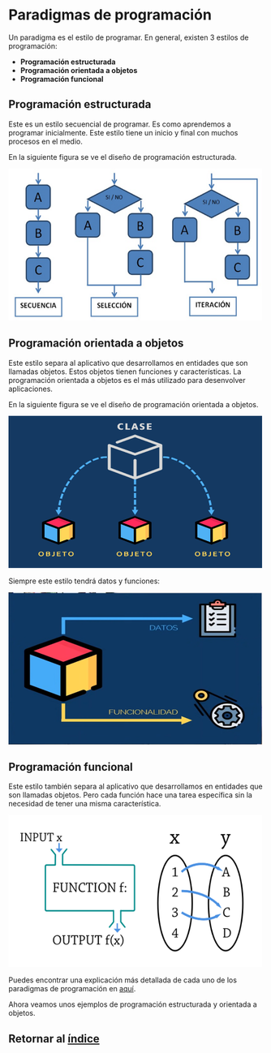 # Paradigmas de programación

Un paradigma es el estilo de programar. En general, existen 3 estilos de programación:

- **Programación estructurada**
- **Programación orientada a objetos**
- **Programación funcional**

## **Programación estructurada**

Este es un estilo secuencial de programar. Es como aprendemos a programar inicialmente. Este estilo tiene un inicio y final con muchos procesos en el medio.

En la siguiente figura se ve el diseño de programación estructurada. 

<img src="./img/estructurada.png" width="500" height="300" />

## **Programación orientada a objetos**

Este estilo separa al aplicativo que desarrollamos en entidades que son llamadas objetos. Estos objetos tienen funciones y características. La programación orientada a objetos es el más utilizado para desenvolver aplicaciones.

En la siguiente figura se ve el diseño de programación orientada a objetos. 

<img src="./img/orientada_objetos.png" width="500" height="300" />

Siempre este estilo tendrá datos y funciones:

<img src="./img/orientada_objetos1.png" width="500" height="300" />


## **Programación funcional**

Este estilo también separa al aplicativo que desarrollamos en entidades que son llamadas objetos. Pero cada función hace una tarea específica sin la necesidad de tener una misma característica.

<img src="./img/funcional.png" width="500" height="300" />


Puedes encontrar una explicación más detallada de cada uno de los paradigmas de programación en [aquí](https://www.youtube.com/watch?v=hcuvB58hwlE).

Ahora veamos unos ejemplos de programación estructurada y orientada a objetos.

## Retornar al [índice](./../indice.md)
